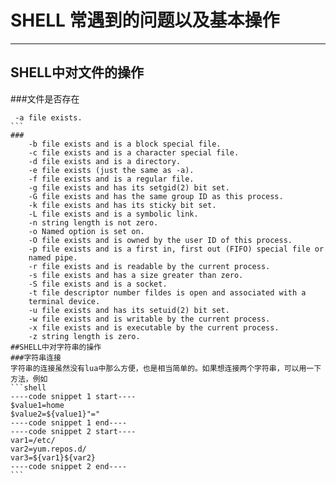 # SHELL 常遇到的问题以及基本操作
------
## SHELL中对文件的操作
###文件是否存在
````
 -a file exists.
```
###
    -b file exists and is a block special file.
    -c file exists and is a character special file.
    -d file exists and is a directory.
    -e file exists (just the same as -a).
    -f file exists and is a regular file.
    -g file exists and has its setgid(2) bit set.
    -G file exists and has the same group ID as this process.
    -k file exists and has its sticky bit set.
    -L file exists and is a symbolic link.
    -n string length is not zero.
    -o Named option is set on.
    -O file exists and is owned by the user ID of this process.
    -p file exists and is a first in, first out (FIFO) special file or
    named pipe.
    -r file exists and is readable by the current process.
    -s file exists and has a size greater than zero.
    -S file exists and is a socket.
    -t file descriptor number fildes is open and associated with a
    terminal device.
    -u file exists and has its setuid(2) bit set.
    -w file exists and is writable by the current process.
    -x file exists and is executable by the current process.
    -z string length is zero.
##SHELL中对字符串的操作
###字符串连接
字符串的连接虽然没有lua中那么方便，也是相当简单的。如果想连接两个字符串，可以用一下方法，例如
```shell
----code snippet 1 start----
$value1=home
$value2=${value1}"="
----code snippet 1 end----
----code snippet 2 start----
var1=/etc/
var2=yum.repos.d/
var3=${var1}${var2}
----code snippet 2 end----
```

